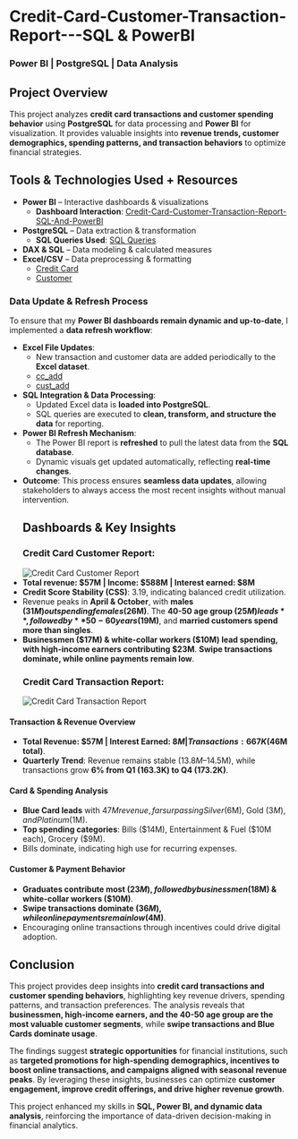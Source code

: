 # Credit-Card-Customer-Transaction-Report---SQL & PowerBI
###  Power BI | PostgreSQL | Data Analysis
## Project Overview
This project analyzes **credit card transactions and customer spending behavior** using **PostgreSQL** for data processing and **Power BI** for visualization. It provides valuable insights into **revenue trends, customer demographics, spending patterns, and transaction behaviors** to optimize financial strategies.

## Tools & Technologies Used + Resources
- **Power BI** – Interactive dashboards & visualizations
    - **Dashboard Interaction**: <a href="https://github.com/akhilanm123/Credit-Card-Customer-Transaction-Report-SQL-And-PowerBI/blob/main/Credit_Card_Customer_Transaction_Report.pbix">Credit-Card-Customer-Transaction-Report-SQL-And-PowerBI</a>
- **PostgreSQL** – Data extraction & transformation
    - **SQL Queries Used**:  <a href="https://github.com/akhilanm123/Credit-Card-Customer-Transaction-Report-SQL-And-PowerBI/blob/main/SQL%20Queries">SQL Queries</a>
- **DAX & SQL** – Data modeling & calculated measures
- **Excel/CSV** – Data preprocessing & formatting
    -  <a href="https://github.com/akhilanm123/Credit-Card-Customer-Transaction-Report-SQL-And-PowerBI/blob/main/credit_card.csv">Credit Card</a>
    -  <a href="https://github.com/akhilanm123/Credit-Card-Customer-Transaction-Report-SQL-And-PowerBI/blob/main/customer.csv">Customer</a>
###  Data Update & Refresh Process
To ensure that my **Power BI dashboards remain dynamic and up-to-date**, I implemented a **data refresh workflow**:
- **Excel File Updates**:
    - New transaction and customer data are added periodically to the **Excel dataset**.
    - <a href="https://github.com/akhilanm123/Credit-Card-Customer-Transaction-Report-SQL-And-PowerBI/blob/main/cc_add.csv">cc_add</a>
    -  <a href="https://github.com/akhilanm123/Credit-Card-Customer-Transaction-Report-SQL-And-PowerBI/blob/main/cust_add.csv">cust_add</a>
- **SQL Integration & Data Processing**:
    - Updated Excel data is **loaded into PostgreSQL**.
    - SQL queries are executed to **clean, transform, and structure the data** for reporting.
- **Power BI Refresh Mechanism**:
    - The Power BI report is **refreshed** to pull the latest data from the **SQL database**.
    - Dynamic visuals get updated automatically, reflecting **real-time changes**.
- **Outcome**: This process ensures **seamless data updates**, allowing stakeholders to always access the most recent insights without manual intervention.
  ## Dashboards & Key Insights
  ### Credit Card Customer Report:
  ![Credit Card Customer Report](https://github.com/user-attachments/assets/1dd65187-3345-41c6-ba57-f98feeb2bc9c)
- **Total revenue: $57M | Income: $588M | Interest earned: $8M**
- **Credit Score Stability (CSS)**: 3.19, indicating balanced credit utilization.
- Revenue peaks in **April & October**, with **males ($31M) outspending females ($26M)**. The **40-50 age group ($25M) leads**, followed by **50-60 years ($19M)**, and **married customers spend more than singles**.
- **Businessmen ($17M) & white-collar workers ($10M) lead spending, with high-income earners contributing $23M**. **Swipe transactions dominate, while online payments remain low**.
  ###  Credit Card Transaction Report:
  ![Credit Card Transaction Report](https://github.com/user-attachments/assets/7bb74705-1d63-43cd-a92d-5a48a661bf7a)
 ####  Transaction & Revenue Overview
- **Total Revenue: $57M | Interest Earned: $8M | Transactions: 667K ($46M total)**.
- **Quarterly Trend**: Revenue remains stable ($13.8M–$14.5M), while transactions grow **6% from Q1 (163.3K) to Q4 (173.2K)**.
#### Card & Spending Analysis
- **Blue Card leads** with $47M revenue, far surpassing Silver ($6M), Gold ($3M), and Platinum ($1M).
- **Top spending categories**: Bills ($14M), Entertainment & Fuel ($10M each), Grocery ($9M).
- Bills dominate, indicating high use for recurring expenses.
#### Customer & Payment Behavior
- **Graduates contribute most ($23M), followed by businessmen ($18M) & white-collar workers ($10M)**.
- **Swipe transactions dominate ($36M), while online payments remain low ($4M)**.
- Encouraging online transactions through incentives could drive digital adoption.
## Conclusion
This project provides deep insights into **credit card transactions and customer spending behaviors**, highlighting key revenue drivers, spending patterns, and transaction preferences. The analysis reveals that **businessmen, high-income earners, and the 40-50 age group are the most valuable customer segments**, while **swipe transactions and Blue Cards dominate usage**.

The findings suggest **strategic opportunities** for financial institutions, such as **targeted promotions for high-spending demographics, incentives to boost online transactions, and campaigns aligned with seasonal revenue peaks**. By leveraging these insights, businesses can optimize **customer engagement, improve credit offerings, and drive higher revenue growth**.

This project enhanced my skills in **SQL, Power BI, and dynamic data analysis**, reinforcing the importance of data-driven decision-making in financial analytics. 
  

